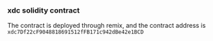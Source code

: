 ### xdc solidity contract
The contract is deployed through remix, and the contract address is `xdc7Df22cF9048818691512fFB171c942dBe42e1BCD`
